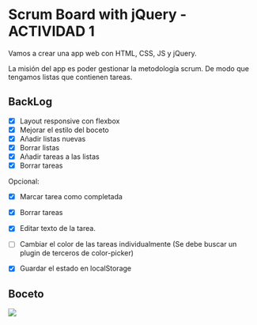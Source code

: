 #  Scrum Board with jQuery - ACTIVIDAD 1

Vamos a crear una app web con HTML, CSS, JS y jQuery. 

La misión del app es poder gestionar la metodología scrum. De modo que tengamos listas que contienen tareas.

## BackLog

- [x] Layout responsive con flexbox
- [x] Mejorar el estilo del boceto
- [x] Añadir listas nuevas
- [x] Borrar listas
- [x] Añadir tareas a las listas
- [x] Borrar tareas 

Opcional:

- [x] Marcar tarea como completada
- [x] Borrar tareas 
- [x] Editar texto de la tarea.
- [ ] Cambiar el color de las tareas individualmente (Se debe buscar un plugin de terceros de color-picker)
- [x] Guardar el estado en localStorage


## Boceto

![](./frontPreview.png)

